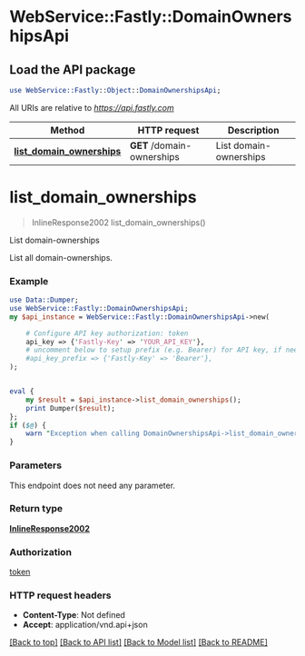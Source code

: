 # WebService::Fastly::DomainOwnershipsApi

## Load the API package
```perl
use WebService::Fastly::Object::DomainOwnershipsApi;
```

All URIs are relative to *https://api.fastly.com*

Method | HTTP request | Description
------------- | ------------- | -------------
[**list_domain_ownerships**](DomainOwnershipsApi.md#list_domain_ownerships) | **GET** /domain-ownerships | List domain-ownerships


# **list_domain_ownerships**
> InlineResponse2002 list_domain_ownerships()

List domain-ownerships

List all domain-ownerships.

### Example
```perl
use Data::Dumper;
use WebService::Fastly::DomainOwnershipsApi;
my $api_instance = WebService::Fastly::DomainOwnershipsApi->new(

    # Configure API key authorization: token
    api_key => {'Fastly-Key' => 'YOUR_API_KEY'},
    # uncomment below to setup prefix (e.g. Bearer) for API key, if needed
    #api_key_prefix => {'Fastly-Key' => 'Bearer'},
);


eval {
    my $result = $api_instance->list_domain_ownerships();
    print Dumper($result);
};
if ($@) {
    warn "Exception when calling DomainOwnershipsApi->list_domain_ownerships: $@\n";
}
```

### Parameters
This endpoint does not need any parameter.

### Return type

[**InlineResponse2002**](InlineResponse2002.md)

### Authorization

[token](../README.md#token)

### HTTP request headers

 - **Content-Type**: Not defined
 - **Accept**: application/vnd.api+json

[[Back to top]](#) [[Back to API list]](../README.md#documentation-for-api-endpoints) [[Back to Model list]](../README.md#documentation-for-models) [[Back to README]](../README.md)


